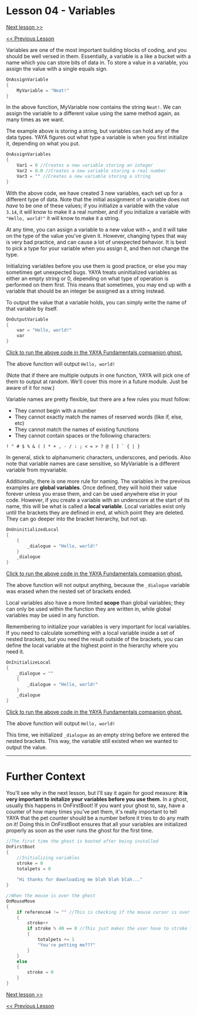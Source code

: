 # Lesson 04 - Variables

[Next lesson >>](https://github.com/Zichqec/YAYA_Fundamentals/blob/main/Module%2001%20-%20Basic%20Building%20Blocks/05%20-%20Operators.md)

[<< Previous Lesson](https://github.com/Zichqec/YAYA_Fundamentals/blob/main/Module%2001%20-%20Basic%20Building%20Blocks/03%20-%20Data%20Types.md)

Variables are one of the most important building blocks of coding, and you should be well versed in them. Essentially, a variable is a like a bucket with a name which you can store bits of data in. To store a value in a variable, you assign the value with a single equals sign.

```c
OnAssignVariable
{
	MyVariable = "Neat!"
}
```

In the above function, MyVariable now contains the string `Neat!`. We can assign the variable to a different value using the same method again, as many times as we want.

The example above is storing a string, but variables can hold any of the data types. YAYA figures out what type a variable is when you first initialize it, depending on what you put.

```c
OnAssignVariables
{
	Var1 = 0 //Creates a new variable storing an integer
	Var2 = 0.0 //Creates a new variable storing a real number
	Var3 = "" //Creates a new variable storing a string
}
```

With the above code, we have created 3 new variables, each set up for a different type of data. Note that the initial assignment of a variable does not *have* to be one of these values; if you initialize a variable with the value `3.14`, it will know to make it a real number, and if you initialize a variable with `"Hello, world!"` it will know to make it a string.

At any time, you can assign a variable to a new value with `=`, and it will take on the type of the value you've given it. However, changing types that way is very bad practice, and can cause a lot of unexpected behavior. It is best to pick a type for your variable when you assign it, and then not change the type.

Initializing variables before you use them is good practice, or else you may sometimes get unexpected bugs. YAYA treats uninitialized variables as either an empty string or 0, depending on what type of operation is performed on them first. This means that sometimes, you may end up with a variable that should be an integer be assigned as a string instead.


To output the value that a variable holds, you can simply write the name of that variable by itself.

```c
OnOutputVariable
{
	var = "Hello, world!"
	var
}
```

[Click to run the above code in the YAYA Fundamentals companion ghost.](https://zichqec.github.io/s-the-skeleton/jump.html?url=x-ukagaka-link%3Atype%3Devent%26ghost%3DYAYA%20Fundamentals%26info%3DOnExample.M1.L4.OutputVariable)

The above function will output `Hello, world!`

(Note that if there are multiple outputs in one function, YAYA will pick one of them to output at random. We'll cover this more in a future module. Just be aware of it for now.)


Variable names are pretty flexible, but there are a few rules you must follow:

* They cannot begin with a number
* They cannot exactly match the names of reserved words (like if, else, etc)
* They cannot match the names of existing functions
* They cannot contain spaces or the following characters:

```
! " # $ % & ( ) * + , - / : ; < = > ? @ [ ] ` { | }
```

In general, stick to alphanumeric characters, underscores, and periods. Also note that variable names are case sensitive, so MyVariable is a different variable from myvariable.

Additionally, there is one more rule for naming. The variables in the previous examples are **global variables**. Once defined, they will hold their value forever unless you erase them, and can be used anywhere else in your code. However, if you create a variable with an underscore at the start of its name, this will be what is called a **local variable**. Local variables exist only until the brackets they are defined in end, at which point they are deleted. They can go deeper into the bracket hierarchy, but not up.

```c
OnUninitializedLocal
{
	{
		_dialogue = "Hello, world!"
	}
	_dialogue
}
```

[Click to run the above code in the YAYA Fundamentals companion ghost.](https://zichqec.github.io/s-the-skeleton/jump.html?url=x-ukagaka-link%3Atype%3Devent%26ghost%3DYAYA%20Fundamentals%26info%3DOnExample.M1.L4.UninitializedLocal)

The above function will not output anything, because the `_dialogue` variable was erased when the nested set of brackets ended.

Local variables also have a more limited **scope** than global variables; they can only be used within the function they are written in, while global variables may be used in any function.

Remembering to initialize your variables is very important for local variables. If you need to calculate something with a local variable inside a set of nested brackets, but you need the result outside of the brackets, you can define the local variable at the highest point in the hierarchy where you need it.

```c
OnInitializeLocal
{
	_dialogue = ""
	{
		_dialogue = "Hello, world!"
	}
	_dialogue
}
```

[Click to run the above code in the YAYA Fundamentals companion ghost.](https://zichqec.github.io/s-the-skeleton/jump.html?url=x-ukagaka-link%3Atype%3Devent%26ghost%3DYAYA%20Fundamentals%26info%3DOnExample.M1.L4.InitializeLocal)


The above function will output `Hello, world!`

This time, we initialized `_dialogue` as an empty string before we entered the nested brackets. This way, the variable still existed when we wanted to output the value.

---

# Further Context

You'll see why in the next lesson, but I'll say it again for good measure: **it is very important to initalize your variables before you use them.** In a ghost, usually this happens in OnFirstBoot! If you want your ghost to, say, have a counter of how many times you've pet them, it's really important to tell YAYA that the pet counter should be a number before it tries to do any math on it! Doing this in OnFirstBoot ensures that all your variables are initialized properly as soon as the user runs the ghost for the first time.

```c
//The first time the ghost is booted after being installed
OnFirstBoot
{
	//Initializing variables
	stroke = 0
	totalpets = 0
	
	"Hi thanks for downloading me blah blah blah..."
}

//When the mouse is over the ghost
OnMouseMove
{
	if reference4 != "" //This is checking if the mouse cursor is over a hitbox
	{
		stroke++
		if stroke % 40 == 0 //This just makes the user have to stroke for a little while before a petting dialogue will happen
		{
			totalpets += 1
			"You're petting me???"
		}
	}
	else
	{
		stroke = 0
	}
}
```

[Next lesson >>](https://github.com/Zichqec/YAYA_Fundamentals/blob/main/Module%2001%20-%20Basic%20Building%20Blocks/05%20-%20Operators.md)

[<< Previous Lesson](https://github.com/Zichqec/YAYA_Fundamentals/blob/main/Module%2001%20-%20Basic%20Building%20Blocks/03%20-%20Data%20Types.md)